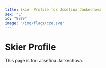 ```yaml
---
title: Skier Profile for Josefina Jankechova
sex: "L"
id: "9899"
image: "/img/flags/cze.svg" 
---
```


# Skier Profile

This page is for: Josefina Jankechova.
    